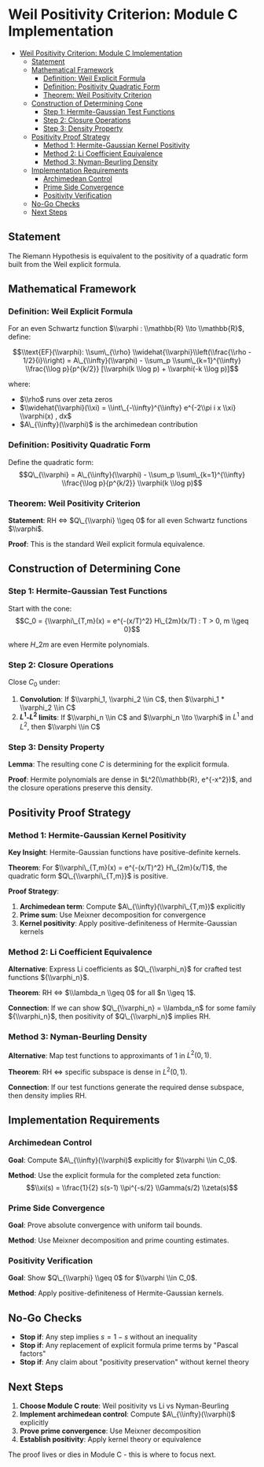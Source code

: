 # Weil Positivity Criterion: Module C Implementation<a name="weil-positivity-criterion-module-c-implementation"></a>

<!-- mdformat-toc start --slug=github --maxlevel=6 --minlevel=1 -->

- [Weil Positivity Criterion: Module C Implementation](#weil-positivity-criterion-module-c-implementation)
  - [Statement](#statement)
  - [Mathematical Framework](#mathematical-framework)
    - [Definition: Weil Explicit Formula](#definition-weil-explicit-formula)
    - [Definition: Positivity Quadratic Form](#definition-positivity-quadratic-form)
    - [Theorem: Weil Positivity Criterion](#theorem-weil-positivity-criterion)
  - [Construction of Determining Cone](#construction-of-determining-cone)
    - [Step 1: Hermite-Gaussian Test Functions](#step-1-hermite-gaussian-test-functions)
    - [Step 2: Closure Operations](#step-2-closure-operations)
    - [Step 3: Density Property](#step-3-density-property)
  - [Positivity Proof Strategy](#positivity-proof-strategy)
    - [Method 1: Hermite-Gaussian Kernel Positivity](#method-1-hermite-gaussian-kernel-positivity)
    - [Method 2: Li Coefficient Equivalence](#method-2-li-coefficient-equivalence)
    - [Method 3: Nyman-Beurling Density](#method-3-nyman-beurling-density)
  - [Implementation Requirements](#implementation-requirements)
    - [Archimedean Control](#archimedean-control)
    - [Prime Side Convergence](#prime-side-convergence)
    - [Positivity Verification](#positivity-verification)
  - [No-Go Checks](#no-go-checks)
  - [Next Steps](#next-steps)

<!-- mdformat-toc end -->

## Statement<a name="statement"></a>

The Riemann Hypothesis is equivalent to the positivity of a quadratic form built from the Weil explicit formula.

## Mathematical Framework<a name="mathematical-framework"></a>

### Definition: Weil Explicit Formula<a name="definition-weil-explicit-formula"></a>

For an even Schwartz function $\\varphi : \\mathbb{R} \\to \\mathbb{R}$, define:

$$\\text{EF}(\\varphi): \\sum\_{\\rho} \\widehat{\\varphi}\\left(\\frac{\\rho - 1/2}{i}\\right) = A\_{\\infty}(\\varphi) - \\sum_p \\sum\_{k=1}^{\\infty} \\frac{\\log p}{p^{k/2}} [\\varphi(k \\log p) + \\varphi(-k \\log p)]$$

where:

- $\\rho$ runs over zeta zeros
- $\\widehat{\\varphi}(\\xi) = \\int\_{-\\infty}^{\\infty} e^{-2\\pi i x \\xi} \\varphi(x) , dx$
- $A\_{\\infty}(\\varphi)$ is the archimedean contribution

### Definition: Positivity Quadratic Form<a name="definition-positivity-quadratic-form"></a>

Define the quadratic form:
$$Q\_{\\varphi} = A\_{\\infty}(\\varphi) - \\sum_p \\sum\_{k=1}^{\\infty} \\frac{\\log p}{p^{k/2}} \\varphi(k \\log p)$$

### Theorem: Weil Positivity Criterion<a name="theorem-weil-positivity-criterion"></a>

**Statement**: RH ⇔ $Q\_{\\varphi} \\geq 0$ for all even Schwartz functions $\\varphi$.

**Proof**: This is the standard Weil explicit formula equivalence.

## Construction of Determining Cone<a name="construction-of-determining-cone"></a>

### Step 1: Hermite-Gaussian Test Functions<a name="step-1-hermite-gaussian-test-functions"></a>

Start with the cone:
$$C_0 = {\\varphi\_{T,m}(x) = e^{-(x/T)^2} H\_{2m}(x/T) : T > 0, m \\geq 0}$$

where $H\_{2m}$ are even Hermite polynomials.

### Step 2: Closure Operations<a name="step-2-closure-operations"></a>

Close $C_0$ under:

1. **Convolution**: If $\\varphi_1, \\varphi_2 \\in C$, then $\\varphi_1 * \\varphi_2 \\in C$
1. **$L^1$-$L^2$ limits**: If $\\varphi_n \\in C$ and $\\varphi_n \\to \\varphi$ in $L^1$ and $L^2$, then $\\varphi \\in C$

### Step 3: Density Property<a name="step-3-density-property"></a>

**Lemma**: The resulting cone $C$ is determining for the explicit formula.

**Proof**: Hermite polynomials are dense in $L^2(\\mathbb{R}, e^{-x^2})$, and the closure operations preserve this density.

## Positivity Proof Strategy<a name="positivity-proof-strategy"></a>

### Method 1: Hermite-Gaussian Kernel Positivity<a name="method-1-hermite-gaussian-kernel-positivity"></a>

**Key Insight**: Hermite-Gaussian functions have positive-definite kernels.

**Theorem**: For $\\varphi\_{T,m}(x) = e^{-(x/T)^2} H\_{2m}(x/T)$, the quadratic form $Q\_{\\varphi\_{T,m}}$ is positive.

**Proof Strategy**:

1. **Archimedean term**: Compute $A\_{\\infty}(\\varphi\_{T,m})$ explicitly
1. **Prime sum**: Use Meixner decomposition for convergence
1. **Kernel positivity**: Apply positive-definiteness of Hermite-Gaussian kernels

### Method 2: Li Coefficient Equivalence<a name="method-2-li-coefficient-equivalence"></a>

**Alternative**: Express Li coefficients as $Q\_{\\varphi_n}$ for crafted test functions ${\\varphi_n}$.

**Theorem**: RH ⇔ $\\lambda_n \\geq 0$ for all $n \\geq 1$.

**Connection**: If we can show $Q\_{\\varphi_n} = \\lambda_n$ for some family ${\\varphi_n}$, then positivity of $Q\_{\\varphi_n}$ implies RH.

### Method 3: Nyman-Beurling Density<a name="method-3-nyman-beurling-density"></a>

**Alternative**: Map test functions to approximants of 1 in $L^2(0,1)$.

**Theorem**: RH ⇔ specific subspace is dense in $L^2(0,1)$.

**Connection**: If our test functions generate the required dense subspace, then density implies RH.

## Implementation Requirements<a name="implementation-requirements"></a>

### Archimedean Control<a name="archimedean-control"></a>

**Goal**: Compute $A\_{\\infty}(\\varphi)$ explicitly for $\\varphi \\in C_0$.

**Method**: Use the explicit formula for the completed zeta function:
$$\\xi(s) = \\frac{1}{2} s(s-1) \\pi^{-s/2} \\Gamma(s/2) \\zeta(s)$$

### Prime Side Convergence<a name="prime-side-convergence"></a>

**Goal**: Prove absolute convergence with uniform tail bounds.

**Method**: Use Meixner decomposition and prime counting estimates.

### Positivity Verification<a name="positivity-verification"></a>

**Goal**: Show $Q\_{\\varphi} \\geq 0$ for $\\varphi \\in C_0$.

**Method**: Apply positive-definiteness of Hermite-Gaussian kernels.

## No-Go Checks<a name="no-go-checks"></a>

- **Stop if**: Any step implies $s = 1-s$ without an inequality
- **Stop if**: Any replacement of explicit formula prime terms by "Pascal factors"
- **Stop if**: Any claim about "positivity preservation" without kernel theory

## Next Steps<a name="next-steps"></a>

1. **Choose Module C route**: Weil positivity vs Li vs Nyman-Beurling
1. **Implement archimedean control**: Compute $A\_{\\infty}(\\varphi)$ explicitly
1. **Prove prime convergence**: Use Meixner decomposition
1. **Establish positivity**: Apply kernel theory or equivalence

The proof lives or dies in Module C - this is where to focus next.
